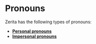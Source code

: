 # Pronouns

Zerita has the following types of pronouns:

- **[Personal pronouns][personal]**
- **[Impersonal pronouns][impersonal]**

[personal]: ./personal.md
[impersonal]: ./impersonal.md

